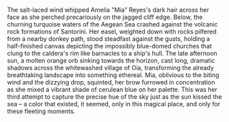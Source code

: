The salt-laced wind whipped Amelia "Mia" Reyes's dark hair across her face as she perched precariously on the jagged cliff edge. Below, the churning turquoise waters of the Aegean Sea crashed against the volcanic rock formations of Santorini. Her easel, weighted down with rocks pilfered from a nearby donkey path, stood steadfast against the gusts, holding a half-finished canvas depicting the impossibly blue-domed churches that clung to the caldera's rim like barnacles to a ship's hull.  The late afternoon sun, a molten orange orb sinking towards the horizon, cast long, dramatic shadows across the whitewashed village of Oia, transforming the already breathtaking landscape into something ethereal. Mia, oblivious to the biting wind and the dizzying drop, squinted, her brow furrowed in concentration as she mixed a vibrant shade of cerulean blue on her palette.  This was her third attempt to capture the precise hue of the sky just as the sun kissed the sea – a color that existed, it seemed, only in this magical place, and only for these fleeting moments.
